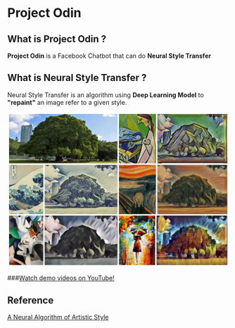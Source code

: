 # Project Odin
## What is Project Odin ?
**Project Odin** is a Facebook Chatbot that can do **Neural Style Transfer**

## What is Neural Style Transfer ?
Neural Style Transfer is an algorithm using **Deep Learning Model** to **"repaint"** an image refer to a given style.
<div align='center'>
<img src = 'thumbs/result.jpg' width="900px">
</div>

###[Watch demo videos on YouTube!](https://www.youtube.com/playlist?list=PLyrtJ1CjyyOPmKlV7Yck4STTHBChEGosH)







## Reference
[A Neural Algorithm of Artistic Style](https://arxiv.org/pdf/1508.06576.pdf)
